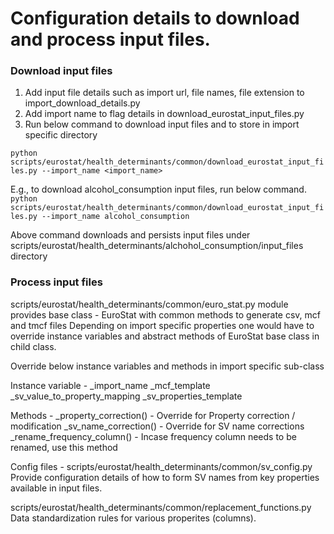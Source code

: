 # Configuration details to download and process input files.

### Download input files
1. Add input file details such as import url, file names, file extension to import_download_details.py
2. Add import name to flag details in download_eurostat_input_files.py
3. Run below command to download input files and to store in import specific directory

`python scripts/eurostat/health_determinants/common/download_eurostat_input_files.py --import_name <import_name>`

E.g., to download alcohol_consumption input files, run below command. 
`python scripts/eurostat/health_determinants/common/download_eurostat_input_files.py --import_name alcohol_consumption`

Above command downloads and persists input files under scripts/eurostat/health_determinants/alchohol_consumption/input_files directory


### Process input files
scripts/eurostat/health_determinants/common/euro_stat.py module provides base class - EuroStat with common methods to generate csv, mcf and tmcf files
Depending on import specific properties one would have to override instance variables and abstract methods of EuroStat base class in child class.

Override below instance variables and methods in import specific sub-class

Instance variable -
_import_name
_mcf_template
_sv_value_to_property_mapping
_sv_properties_template

Methods -
_property_correction() - Override for Property correction / modification
_sv_name_correction() - Override for SV name corrections
_rename_frequency_column() - Incase frequency column needs to be renamed, use this method


Config files -
scripts/eurostat/health_determinants/common/sv_config.py 
Provide configuration details of how to form SV names from key properties available in input files.


scripts/eurostat/health_determinants/common/replacement_functions.py
Data standardization rules for various properites (columns).
